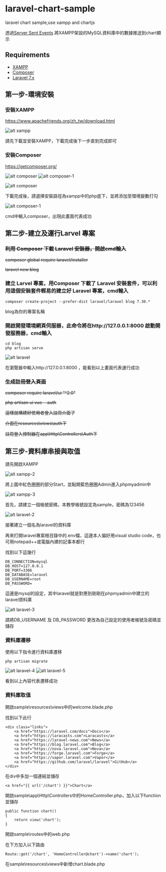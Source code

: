 # laravel-chart-sample
laravel chart sample,use xampp and chartjs

透過[Server Sent Events](https://en.wikipedia.org/wiki/Server-sent_events) 將XAMPP架設的MySQL資料庫中的數據推送到chart顯示


## Requirements

- [XAMPP](https://www.apachefriends.org/zh_tw/download.html)
- [Composer](https://getcomposer.org/)
- [Laravel 7.x](https://laravel.com/docs/7.x/installation)

## 第一步-環境安裝

### 安裝XAMPP

https://www.apachefriends.org/zh_tw/download.html

![alt xampp](/img/xampp.png "xampp")

請先下載並安裝XAMPP，下載完成後下一步直到完成即可

### 安裝Composer

https://getcomposer.org/

![alt composer](/img/composer.png "composer")
![alt composer-1](/img/composer-2.png "composer-2")

![alt composer](/img/composer-3.png "composer-3")

下載完成後，請選擇安裝路徑為xampp中的php底下，並將添加至環境變數打勾

![alt composer-1](/img/composer-4.png "composer-4")

cmd中輸入composer，出現此畫面代表成功

## 第二步-建立及運行Larvel 專案

### ~~利用 Composer 下載 Laravel 安裝器，開啟cmd輸入~~

~~composer global require laravel/installer~~

~~laravel new blog~~


### 建立 Larvel 專案，用Composer 下載了 Laravel 安裝套件，可以利用這個安裝套件輕易的建立好 Laravel 專案，cmd輸入
```
composer create-project --prefer-dist laravel/laravel blog 7.30.*
```
blog為你的專案名稱

### 開啟開發環境網頁伺服器，此命令將在http://127.0.0.1:8000 啟動開發服務器，cmd輸入
```
cd blog
php artisan serve
```
![alt laravel](/img/laravel.png "laravel")

在瀏覽器中輸入http://127.0.0.1:8000 ，能看到以上畫面代表運行成功

### ~~生成註冊登入頁面~~

~~composer require laravel/ui "^2.0"~~

~~php artisan ui vue --auth~~

~~這樣就構建好使用者登入註冊介面了~~

~~介面在resources\views\auth下~~

~~註冊登入控制器在app\Http\Controllers\Auth下~~

## 第三步-資料庫串接與取值

請先開啟XAMPP

![alt xampp-2](/img/xampp-2.png "xampp-2")

將上圖中紅色圈圈的部分Start，並點開藍色圈圈Admin進入phpmyadmin中

![alt xampp-3](/img/xampp-3.png "xampp-3")

首先，請建立一個帳號密碼，本教學帳號設定為sample，密碼為123456

![alt laravel-2](/img/laravel-2.png "laravel-2")

接著建立一個名為laravel的資料庫

再來打開laravel專案根目錄中的.env檔，這邊本人偏好用visual studio code，也可用notepad++或電腦內建的記事本都行

找到以下這幾行

```
DB_CONNECTION=mysql
DB_HOST=127.0.0.1
DB_PORT=3306
DB_DATABASE=laravel
DB_USERNAME=root
DB_PASSWORD=
```
這邊是mysql的設定，其中laravel就是對應到剛剛在phpmyadmin中建立的laravel資料庫

![alt laravel-3](/img/laravel-3.png "laravel-3")

請將DB_USERNAME 及 DB_PASSWORD 更改為自己設定的使用者帳號及密碼並儲存

### 資料庫遷移

使用以下指令進行資料庫遷移
```
php artisan migrate
```
![alt laravel-4](/img/laravel-4.png "laravel-4")
![alt laravel-5](/img/laravel-5.png "laravel-5")

看到以上內容代表遷移成功

### 資料庫取值


開啟sample\resources\views中的welcome.blade.php

找到以下此行
```
<div class="links">
    <a href="https://laravel.com/docs">Docs</a>
    <a href="https://laracasts.com">Laracasts</a>
    <a href="https://laravel-news.com">News</a>
    <a href="https://blog.laravel.com">Blog</a>
    <a href="https://nova.laravel.com">Nova</a>
    <a href="https://forge.laravel.com">Forge</a>
    <a href="https://vapor.laravel.com">Vapor</a>
    <a href="https://github.com/laravel/laravel">GitHub</a>
</div>
```
在div中多加一個連結並儲存
```
<a href="{{ url('/chart') }}">Chart</a>
```
  
開啟sample\app\Http\Controllers中的HomeController.php，加入以下function並儲存
```
public function chart()
{
    return view('chart');
}
```

開啟sample\routes中的web.php

在下方加入以下路由
```
Route::get('/chart', 'HomeController@chart')->name('chart');
```

在sample\resources\views中新增chart.blade.php
